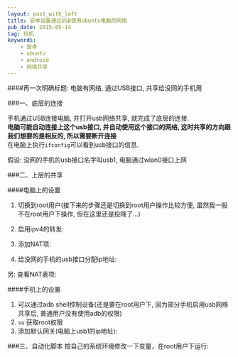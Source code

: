 ```yaml
---
layout: post_with_left
title: 安卓设备通过USB使用ubuntu电脑的网络
pub_date: 2015-05-14
tag: 玩机
keywords:
    - 安卓
    - ubuntu
    - android
    - 网络共享
---
```


####再一次明确标题: 电脑有网络, 通过USB接口, 共享给没网的手机用


###一、底层的连接

手机通过USB连接电脑, 并打开usb网络共享, 就完成了底层的连接.    
**电脑可能自动连接上这个usb接口, 并自动使用这个接口的网络, 这时共享的方向跟我们想要的是相反的, 所以需要断开连接**    
在电脑上执行`ifconfig`可以看到usb接口的信息.    
    
假设: 没网的手机的usb接口名字叫usb1, 电脑通过wlan0接口上网     


###二、上层的共享

####电脑上的设置
1. 切换到root用户(接下来的步骤还是切换到root用户操作比较方便, 虽然我一般不在root用户下操作, 但在这里还是投降了...)    

2. 启用ipv4的转发:     
<script src="https://gist.github.com/chenyanclyz/d93e891fafbd3dd27427.js"></script>

3. 添加NAT项:    
<script src="https://gist.github.com/chenyanclyz/f543707c30ea3e4349cb.js"></script>

4. 给没网的手机的usb接口分配ip地址:    
<script src="https://gist.github.com/chenyanclyz/64ae072db2c138105794.js"></script>

另: 查看NAT表项:    
<script src="https://gist.github.com/chenyanclyz/260768b9c26931a8251e.js"></script>

####手机上的设置
1. 可以通过adb shell控制设备(还是要在root用户下, 因为部分手机启用usb网络共享后, 普通用户没有使用adb的权限)    
2. `su` 获取root权限
3. 添加默认网关(电脑上usb1的ip地址):    
<script src="https://gist.github.com/chenyanclyz/8678215c32dfa373b3c1.js"></script>

###三、自动化脚本
按自己的系统环境修改一下变量，在root用户下运行:    
<script src="https://gist.github.com/chenyanclyz/4e99e4888681a5e329c9.js"></script>

